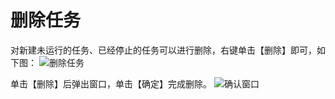 # 删除任务
对新建未运行的任务、已经停止的任务可以进行删除，右键单击【删除】即可，如下图：
![删除任务](https://i.imgur.com/vSUocGp.png)

单击【删除】后弹出窗口，单击【确定】完成删除。
![确认窗口](https://i.imgur.com/pjyduEn.png)
